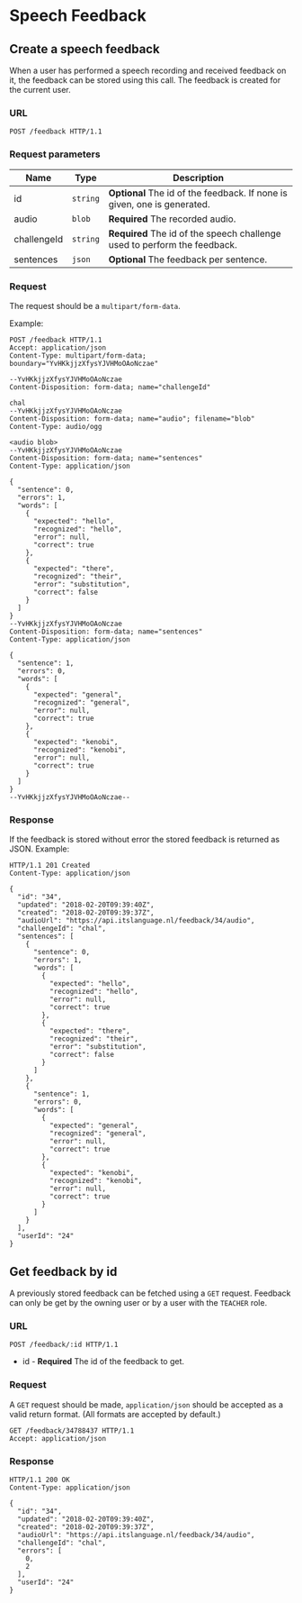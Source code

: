 # Speech Feedback

## Create a speech feedback

When a user has performed a speech recording and received feedback on it, the
feedback can be stored using this call.
The feedback is created for the current user.

### URL

```http
POST /feedback HTTP/1.1
```

### Request parameters

Name        | Type     | Description
------------|----------|------------
id          | `string` | **Optional** The id of the feedback. If none is given, one is generated.
audio       | `blob`   | **Required** The recorded audio.
challengeId | `string` | **Required** The id of the speech challenge used to perform the feedback.
sentences   | `json`   | **Optional** The feedback per sentence.

### Request

The request should be a `multipart/form-data`.

Example:

```http
POST /feedback HTTP/1.1
Accept: application/json
Content-Type: multipart/form-data; boundary="YvHKkjjzXfysYJVHMoOAoNczae"

--YvHKkjjzXfysYJVHMoOAoNczae
Content-Disposition: form-data; name="challengeId"

chal
--YvHKkjjzXfysYJVHMoOAoNczae
Content-Disposition: form-data; name="audio"; filename="blob"
Content-Type: audio/ogg

<audio blob>
--YvHKkjjzXfysYJVHMoOAoNczae
Content-Disposition: form-data; name="sentences"
Content-Type: application/json

{
  "sentence": 0,
  "errors": 1,
  "words": [
    {
      "expected": "hello",
      "recognized": "hello",
      "error": null,
      "correct": true
    },
    {
      "expected": "there",
      "recognized": "their",
      "error": "substitution",
      "correct": false
    }
  ]
}
--YvHKkjjzXfysYJVHMoOAoNczae
Content-Disposition: form-data; name="sentences"
Content-Type: application/json

{
  "sentence": 1,
  "errors": 0,
  "words": [
    {
      "expected": "general",
      "recognized": "general",
      "error": null,
      "correct": true
    },
    {
      "expected": "kenobi",
      "recognized": "kenobi",
      "error": null,
      "correct": true
    }
  ]
}
--YvHKkjjzXfysYJVHMoOAoNczae--
```

### Response

If the feedback is stored without error the stored feedback is returned as
JSON. Example:

```http
HTTP/1.1 201 Created
Content-Type: application/json

{
  "id": "34",
  "updated": "2018-02-20T09:39:40Z",
  "created": "2018-02-20T09:39:37Z",
  "audioUrl": "https://api.itslanguage.nl/feedback/34/audio",
  "challengeId": "chal",
  "sentences": [
    {
      "sentence": 0,
      "errors": 1,
      "words": [
        {
          "expected": "hello",
          "recognized": "hello",
          "error": null,
          "correct": true
        },
        {
          "expected": "there",
          "recognized": "their",
          "error": "substitution",
          "correct": false
        }
      ]
    },
    {
      "sentence": 1,
      "errors": 0,
      "words": [
        {
          "expected": "general",
          "recognized": "general",
          "error": null,
          "correct": true
        },
        {
          "expected": "kenobi",
          "recognized": "kenobi",
          "error": null,
          "correct": true
        }
      ]
    }
  ],
  "userId": "24"
}
```


## Get feedback by id

A previously stored feedback can be fetched using a `GET` request.
Feedback can only be get by the owning user or by a user with the `TEACHER`
role.

### URL

```http
POST /feedback/:id HTTP/1.1
```

* id - **Required** The id of the feedback to get.

### Request

A `GET` request should be made, `application/json` should be accepted as a
valid return format. (All formats are accepted by default.)

```http
GET /feedback/34788437 HTTP/1.1
Accept: application/json
```

### Response

```http
HTTP/1.1 200 OK
Content-Type: application/json

{
  "id": "34",
  "updated": "2018-02-20T09:39:40Z",
  "created": "2018-02-20T09:39:37Z",
  "audioUrl": "https://api.itslanguage.nl/feedback/34/audio",
  "challengeId": "chal",
  "errors": [
    0,
    2
  ],
  "userId": "24"
}
```
